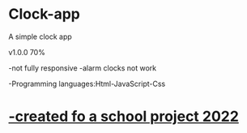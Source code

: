 # Clock-app
A simple clock app

v1.0.0 70%

-not fully responsive
-alarm clocks not work

-Programming languages:Html-JavaScript-Css

# <ins>-created fo a school project 2022</ins>


